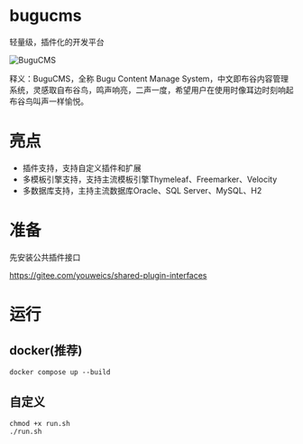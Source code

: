 # bugucms

轻量级，插件化的开发平台

![BuguCMS](https://ghproxy.com/https://raw.githubusercontent.com/terwer/bugucms/82078355d55db99479df464ca0fb56960f899a93/logo.jpg)

释义：BuguCMS，全称 Bugu Content Manage System，中文即布谷内容管理系统，灵感取自布谷鸟，鸣声响亮，二声一度，希望用户在使用时像耳边时刻响起布谷鸟叫声一样愉悦。

# 亮点

- 插件支持，支持自定义插件和扩展
- 多模板引擎支持，支持主流模板引擎Thymeleaf、Freemarker、Velocity
- 多数据库支持，主持主流数据库Oracle、SQL Server、MySQL、H2

# 准备

先安装公共插件接口 

https://gitee.com/youweics/shared-plugin-interfaces

# 运行

## docker(推荐)

```
docker compose up --build
```

## 自定义

```
chmod +x run.sh
./run.sh
```